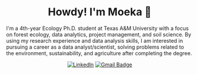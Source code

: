 <h1 align="center">Howdy! I'm Moeka 👋</h1>

<p align="left">
I'm a 4th-year Ecology Ph.D. student at Texas A&M University with a focus on forest ecology, data analytics, project management, and soil science. By using my research experience and data analysis skills, I am interested in pursuing a career as a data analyst/scientist, solving problems related to the environment, sustainability, and agriculture after completing the degree. 
</p>


<div align="center">

[![Linkedln](https://img.shields.io/badge/LinkedIn-0077B5?style=flat-square&logo=linkedin&logoColor=white)](https://www.linkedin.com/in/moeka-ono/)
[![Gmail Badge](https://img.shields.io/badge/-Gmail-c14438?style=flat-square&logo=Gmail&logoColor=white&link=mailto:mono@tamu.edu)](mailto:mono@tamu.edu)

